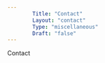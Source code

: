 ```yaml
---
        Title: "Contact"
        Layout: "contact"
        Type: "miscellaneous"
        Draft: "false"
---
```


Contact
